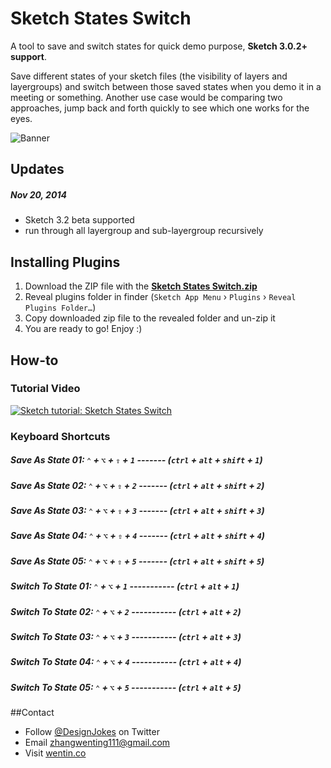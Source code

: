# Sketch States Switch

A tool to save and switch states for quick demo purpose, **Sketch 3.0.2+ support**. 

Save different states of your sketch files (the visibility of layers and layergroups) and switch between those saved states when you demo it in a meeting or something. 
Another use case would be comparing two approaches, jump back and forth quickly to see which one works for the eyes.


![Banner](http://socialbeaker.com/n72//ios-icon//350//Switch-iOS-Icon//attachment//large-Switch-iOS-Icon.png)
## Updates
##### Nov 20, 2014
* Sketch 3.2 beta supported
* run through all layergroup and sub-layergroup recursively

## Installing Plugins
<!-- ### The conventional way: -->

1. Download the ZIP file with the [**Sketch States Switch.zip**](https://github.com/wentin/sketch-states-switch/raw/master/dist/Sketch%20States%20Switch.zip)
2. Reveal plugins folder in finder (`Sketch App Menu` › `Plugins` › `Reveal Plugins Folder…`)
3. Copy downloaded zip file to the revealed folder and un-zip it
4. You are ready to go! Enjoy :)

<!-- 
### The quickest way:
* to be added after sketch toolbox includes this tool -->

## How-to
### Tutorial Video
[![Sketch tutorial: Sketch States Switch](http://img.youtube.com/vi/Vw4VlmA2tIo/0.jpg)](http://www.youtube.com/watch?v=Vw4VlmA2tIo)


### Keyboard Shortcuts
##### Save As State 01:   `⌃` + `⌥` + `⇧` + `1` ------- (`ctrl` + `alt` + `shift` + `1`)
##### Save As State 02:   `⌃` + `⌥` + `⇧` + `2` ------- (`ctrl` + `alt` + `shift` + `2`)
##### Save As State 03:   `⌃` + `⌥` + `⇧` + `3` ------- (`ctrl` + `alt` + `shift` + `3`)
##### Save As State 04:   `⌃` + `⌥` + `⇧` + `4` ------- (`ctrl` + `alt` + `shift` + `4`)
##### Save As State 05:   `⌃` + `⌥` + `⇧` + `5` ------- (`ctrl` + `alt` + `shift` + `5`)
##### Switch To State 01: `⌃` + `⌥` + `1` ----------- (`ctrl` + `alt` + `1`)
##### Switch To State 02: `⌃` + `⌥` + `2` ----------- (`ctrl` + `alt` + `2`)
##### Switch To State 03: `⌃` + `⌥` + `3` ----------- (`ctrl` + `alt` + `3`)
##### Switch To State 04: `⌃` + `⌥` + `4` ----------- (`ctrl` + `alt` + `4`)
##### Switch To State 05: `⌃` + `⌥` + `5` ----------- (`ctrl` + `alt` + `5`)

##Contact

* Follow [@DesignJokes](http://twitter.com/DesignJokes) on Twitter
* Email <zhangwenting111@gmail.com>
* Visit [wentin.co](http://wentin.co)
